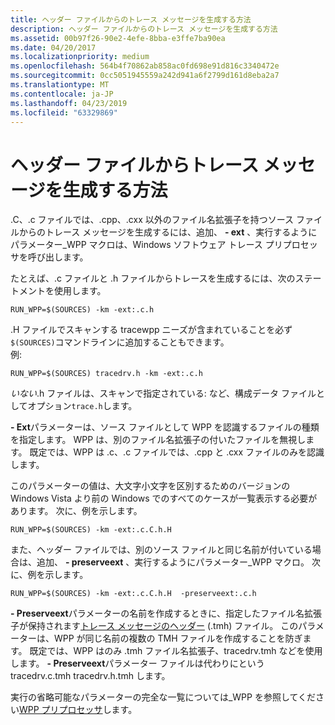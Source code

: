 ```yaml
---
title: ヘッダー ファイルからのトレース メッセージを生成する方法
description: ヘッダー ファイルからのトレース メッセージを生成する方法
ms.assetid: 00b97f26-90e2-4efe-8bba-e3ffe7ba90ea
ms.date: 04/20/2017
ms.localizationpriority: medium
ms.openlocfilehash: 564b4f70862ab858ac0fd698e91d816c3340472e
ms.sourcegitcommit: 0cc5051945559a242d941a6f2799d161d8eba2a7
ms.translationtype: MT
ms.contentlocale: ja-JP
ms.lasthandoff: 04/23/2019
ms.locfileid: "63329869"
---
```

# <a name="how-do-i-generate-trace-messages-from-a-header-file"></a>ヘッダー ファイルからトレース メッセージを生成する方法


.C、.c ファイルでは、.cpp、.cxx 以外のファイル名拡張子を持つソース ファイルからのトレース メッセージを生成するには、追加、 **- ext** 、実行するようにパラメーター\_WPP マクロは、Windows ソフトウェア トレース プリプロセッサを呼び出します。

たとえば、.c ファイルと .h ファイルからトレースを生成するには、次のステートメントを使用します。

```
RUN_WPP=$(SOURCES) -km -ext:.c.h
```
.H ファイルでスキャンする tracewpp ニーズが含まれていることを必ず`$(SOURCES)`コマンドラインに追加することもできます。  
例:

```
RUN_WPP=$(SOURCES) tracedrv.h -km -ext:.c.h
```
*いない*.h ファイルは、スキャンで指定されている: など、構成データ ファイルとしてオプション`trace.h`します。

**- Ext**パラメーターは、ソース ファイルとして WPP を認識するファイルの種類を指定します。 WPP は、別のファイル名拡張子の付いたファイルを無視します。 既定では、WPP は .c、.c ファイルでは、.cpp と .cxx ファイルのみを認識します。

このパラメーターの値は、大文字小文字を区別するためのバージョンの Windows Vista より前の Windows でのすべてのケースが一覧表示する必要があります。 次に、例を示します。

```
RUN_WPP=$(SOURCES) -km -ext:.c.C.h.H
```

また、ヘッダー ファイルでは、別のソース ファイルと同じ名前が付いている場合は、追加、 **- preserveext** 、実行するようにパラメーター\_WPP マクロ。 次に、例を示します。

```
RUN_WPP=$(SOURCES) -km -ext:.c.C.h.H  -preserveext:.c.h
```

**- Preserveext**パラメーターの名前を作成するときに、指定したファイル名拡張子が保持されます[トレース メッセージのヘッダー](trace-message-header-file.md) (.tmh) ファイル。 このパラメーターは、WPP が同じ名前の複数の TMH ファイルを作成することを防ぎます。 既定では、WPP はのみ .tmh ファイル名拡張子、tracedrv.tmh などを使用します。 **- Preserveext**パラメーター ファイルは代わりにという tracedrv.c.tmh tracedrv.h.tmh します。

実行の省略可能なパラメーターの完全な一覧については\_WPP を参照してください[WPP プリプロセッサ](wpp-preprocessor.md)します。

 

 





